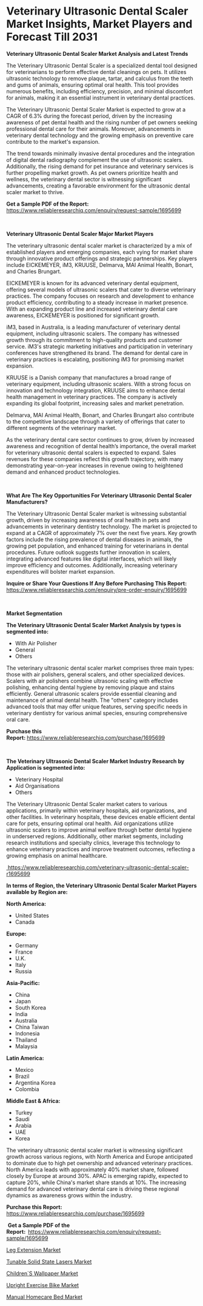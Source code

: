 <p><h1>Veterinary Ultrasonic Dental Scaler Market Insights, Market Players and Forecast Till 2031</h1></p><p><strong>Veterinary Ultrasonic Dental Scaler Market Analysis and Latest Trends</strong></p>
<p><p>The Veterinary Ultrasonic Dental Scaler is a specialized dental tool designed for veterinarians to perform effective dental cleanings on pets. It utilizes ultrasonic technology to remove plaque, tartar, and calculus from the teeth and gums of animals, ensuring optimal oral health. This tool provides numerous benefits, including efficiency, precision, and minimal discomfort for animals, making it an essential instrument in veterinary dental practices.</p><p>The Veterinary Ultrasonic Dental Scaler Market is expected to grow at a CAGR of 6.3% during the forecast period, driven by the increasing awareness of pet dental health and the rising number of pet owners seeking professional dental care for their animals. Moreover, advancements in veterinary dental technology and the growing emphasis on preventive care contribute to the market's expansion. </p><p>The trend towards minimally invasive dental procedures and the integration of digital dental radiography complement the use of ultrasonic scalers. Additionally, the rising demand for pet insurance and veterinary services is further propelling market growth. As pet owners prioritize health and wellness, the veterinary dental sector is witnessing significant advancements, creating a favorable environment for the ultrasonic dental scaler market to thrive.</p></p>
<p><strong>Get a Sample PDF of the Report:&nbsp;</strong> <a href="https://www.reliableresearchiq.com/enquiry/request-sample/1695699?utm_campaign=1283&utm_medium=2&utm_source=Github&utm_content=ia&utm_term=19102024&utm_id=veterinary-ultrasonic-dental-scaler">https://www.reliableresearchiq.com/enquiry/request-sample/1695699</a></p>
<p>&nbsp;</p>
<p><strong>Veterinary Ultrasonic Dental Scaler Major Market Players</strong></p>
<p><p>The veterinary ultrasonic dental scaler market is characterized by a mix of established players and emerging companies, each vying for market share through innovative product offerings and strategic partnerships. Key players include EICKEMEYER, iM3, KRUUSE, Delmarva, MAI Animal Health, Bonart, and Charles Brungart.</p><p>EICKEMEYER is known for its advanced veterinary dental equipment, offering several models of ultrasonic scalers that cater to diverse veterinary practices. The company focuses on research and development to enhance product efficiency, contributing to a steady increase in market presence. With an expanding product line and increased veterinary dental care awareness, EICKEMEYER is positioned for significant growth.</p><p>iM3, based in Australia, is a leading manufacturer of veterinary dental equipment, including ultrasonic scalers. The company has witnessed growth through its commitment to high-quality products and customer service. iM3's strategic marketing initiatives and participation in veterinary conferences have strengthened its brand. The demand for dental care in veterinary practices is escalating, positioning iM3 for promising market expansion.</p><p>KRUUSE is a Danish company that manufactures a broad range of veterinary equipment, including ultrasonic scalers. With a strong focus on innovation and technology integration, KRUUSE aims to enhance dental health management in veterinary practices. The company is actively expanding its global footprint, increasing sales and market penetration.</p><p>Delmarva, MAI Animal Health, Bonart, and Charles Brungart also contribute to the competitive landscape through a variety of offerings that cater to different segments of the veterinary market. </p><p>As the veterinary dental care sector continues to grow, driven by increased awareness and recognition of dental health’s importance, the overall market for veterinary ultrasonic dental scalers is expected to expand. Sales revenues for these companies reflect this growth trajectory, with many demonstrating year-on-year increases in revenue owing to heightened demand and enhanced product technologies.</p></p>
<p>&nbsp;</p>
<p><strong>What Are The Key Opportunities For Veterinary Ultrasonic Dental Scaler Manufacturers?</strong></p>
<p><p>The Veterinary Ultrasonic Dental Scaler market is witnessing substantial growth, driven by increasing awareness of oral health in pets and advancements in veterinary dentistry technology. The market is projected to expand at a CAGR of approximately 7% over the next five years. Key growth factors include the rising prevalence of dental diseases in animals, the growing pet population, and enhanced training for veterinarians in dental procedures. Future outlook suggests further innovation in scalers, integrating advanced features like digital interfaces, which will likely improve efficiency and outcomes. Additionally, increasing veterinary expenditures will bolster market expansion.</p></p>
<p><strong>Inquire or Share Your Questions If Any Before Purchasing This Report:</strong> <a href="https://www.reliableresearchiq.com/enquiry/pre-order-enquiry/1695699?utm_campaign=1283&utm_medium=2&utm_source=Github&utm_content=ia&utm_term=19102024&utm_id=veterinary-ultrasonic-dental-scaler">https://www.reliableresearchiq.com/enquiry/pre-order-enquiry/1695699</a></p>
<p>&nbsp;</p>
<p><strong>Market Segmentation</strong></p>
<p><strong>The Veterinary Ultrasonic Dental Scaler Market Analysis by types is segmented into:</strong></p>
<p><ul><li>With Air Polisher</li><li>General</li><li>Others</li></ul></p>
<p><p>The veterinary ultrasonic dental scaler market comprises three main types: those with air polishers, general scalers, and other specialized devices. Scalers with air polishers combine ultrasonic scaling with effective polishing, enhancing dental hygiene by removing plaque and stains efficiently. General ultrasonic scalers provide essential cleaning and maintenance of animal dental health. The "others" category includes advanced tools that may offer unique features, serving specific needs in veterinary dentistry for various animal species, ensuring comprehensive oral care.</p></p>
<p><strong>Purchase this Report:&nbsp;</strong><a href="https://www.reliableresearchiq.com/purchase/1695699?utm_campaign=1283&utm_medium=2&utm_source=Github&utm_content=ia&utm_term=19102024&utm_id=veterinary-ultrasonic-dental-scaler">https://www.reliableresearchiq.com/purchase/1695699</a></p>
<p>&nbsp;</p>
<p><strong>The Veterinary Ultrasonic Dental Scaler Market Industry Research by Application is segmented into:</strong></p>
<p><ul><li>Veterinary Hospital</li><li>Aid Organisations</li><li>Others</li></ul></p>
<p><p>The Veterinary Ultrasonic Dental Scaler market caters to various applications, primarily within veterinary hospitals, aid organizations, and other facilities. In veterinary hospitals, these devices enable efficient dental care for pets, ensuring optimal oral health. Aid organizations utilize ultrasonic scalers to improve animal welfare through better dental hygiene in underserved regions. Additionally, other market segments, including research institutions and specialty clinics, leverage this technology to enhance veterinary practices and improve treatment outcomes, reflecting a growing emphasis on animal healthcare.</p></p>
<p><a href="https://www.reliableresearchiq.com/veterinary-ultrasonic-dental-scaler-r1695699?utm_campaign=1283&utm_medium=2&utm_source=Github&utm_content=ia&utm_term=19102024&utm_id=veterinary-ultrasonic-dental-scaler">&nbsp;https://www.reliableresearchiq.com/veterinary-ultrasonic-dental-scaler-r1695699</a></p>
<p><strong>In terms of Region, the Veterinary Ultrasonic Dental Scaler Market Players available by Region are:</strong></p>
<p>
    <p> <strong> North America: </strong>
        <ul>
            <li>United States</li>
            <li>Canada</li>
        </ul>
        </p> 
    <p> <strong> Europe: </strong>
        <ul>
            <li>Germany</li>
            <li>France</li>
            <li>U.K.</li>
            <li>Italy</li>
            <li>Russia</li>
        </ul>
        </p> 
    <p> <strong> Asia-Pacific: </strong>
        <ul>
            <li>China</li>
            <li>Japan</li>
            <li>South Korea</li>
            <li>India</li>
            <li>Australia</li>
            <li>China Taiwan</li>
            <li>Indonesia</li>
            <li>Thailand</li>
            <li>Malaysia</li>
        </ul>
        </p> 
    <p> <strong> Latin America: </strong>
        <ul>
            <li>Mexico</li>
            <li>Brazil</li>
            <li>Argentina Korea</li>
            <li>Colombia</li>
        </ul>
        </p> 
    <p> <strong> Middle East & Africa: </strong>
        <ul>
            <li>Turkey</li>
            <li>Saudi</li>
            <li>Arabia</li>
            <li>UAE</li>
            <li>Korea</li>
        </ul>
    </p>
    </p>
<p><p>The veterinary ultrasonic dental scaler market is witnessing significant growth across various regions, with North America and Europe anticipated to dominate due to high pet ownership and advanced veterinary practices. North America leads with approximately 40% market share, followed closely by Europe at around 30%. APAC is emerging rapidly, expected to capture 20%, while China's market share stands at 10%. The increasing demand for advanced veterinary dental care is driving these regional dynamics as awareness grows within the industry.</p></p>
<p><strong>Purchase this Report: </strong><a href="https://www.reliableresearchiq.com/purchase/1695699?utm_campaign=1283&utm_medium=2&utm_source=Github&utm_content=ia&utm_term=19102024&utm_id=veterinary-ultrasonic-dental-scaler">https://www.reliableresearchiq.com/purchase/1695699</a></p>
<p>&nbsp;<strong>Get a Sample PDF of the Report:&nbsp;&nbsp;</strong><a href="https://www.reliableresearchiq.com/enquiry/request-sample/1695699?utm_campaign=1283&utm_medium=2&utm_source=Github&utm_content=ia&utm_term=19102024&utm_id=veterinary-ultrasonic-dental-scaler">https://www.reliableresearchiq.com/enquiry/request-sample/1695699</a></p>
<p><strong></strong></p>
<p><p><a href="https://www.linkedin.com/pulse/leg-extension-industry-sector-new-technologies-market-impact-gohsc?utm_campaign=1283&utm_medium=2&utm_source=Github&utm_content=ia&utm_term=19102024&utm_id=veterinary-ultrasonic-dental-scaler">Leg Extension Market</a></p><p><a href="https://issuu.com/reportprime-2/docs/tunable-solid-state-lasers-market-s_a19db59c7a04ce?utm_campaign=1283&utm_medium=2&utm_source=Github&utm_content=ia&utm_term=19102024&utm_id=veterinary-ultrasonic-dental-scaler">Tunable Solid State Lasers Market</a></p><p><a href="https://github.com/anaeilandos/Market-Research-Report-List-1/blob/main/childrens-wallpaper-market.md?utm_campaign=1283&utm_medium=2&utm_source=Github&utm_content=ia&utm_term=19102024&utm_id=veterinary-ultrasonic-dental-scaler">Children`S Wallpaper Market</a></p><p><a href="https://www.linkedin.com/pulse/global-perspectives-upright-exercise-bike-market-trends-challenges-u73ec?utm_campaign=1283&utm_medium=2&utm_source=Github&utm_content=ia&utm_term=19102024&utm_id=veterinary-ultrasonic-dental-scaler">Upright Exercise Bike Market</a></p><p><a href="https://github.com/angilauio/Market-Research-Report-List-1/blob/main/manual-homecare-bed-market.md?utm_campaign=1283&utm_medium=2&utm_source=Github&utm_content=ia&utm_term=19102024&utm_id=veterinary-ultrasonic-dental-scaler">Manual Homecare Bed Market</a></p></p>